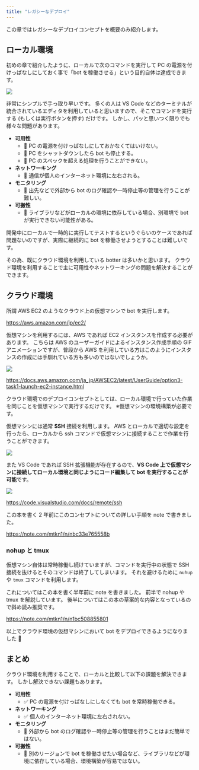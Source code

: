 ```yaml
---
title: "レガシーなデプロイ"
---
```


この章ではレガシーなデプロイコンセプトを概要のみ紹介します。

## ローカル環境

初めの章で紹介したように、ローカルで次のコマンドを実行して PC の電源を付けっぱなしにしておく事で「bot を稼働させる」という目的自体は達成できます。

![](https://storage.googleapis.com/zenn-user-upload/427d60900661-20231214.png)

非常にシンプルで手っ取り早いです。 多くの人は VS Code などのターミナルが統合されているエディタを利用していると思いますので、そこでコマンドを実行する (もしくは実行ボタンを押す) だけです。 しかし、パッと思いつく限りでも様々な問題があります。

- **可用性**
    - 🤔 PC の電源を付けっぱなしにしておかなくてはいけない。
    - 🤔 PC をシャットダウンしたら bot も停止する。
    - 🤔 PC のスペックを超える処理を行うことができない。
- **ネットワーキング**
    - 🤔 通信が個人のインターネット環境に左右される。
- **モニタリング**
    - 🤔 出先などで外部から bot のログ確認や一時停止等の管理を行うことが難しい。
- **可搬性**
    - 🤔 ライブラリなどがローカルの環境に依存している場合、別環境で bot が実行できない可能性がある。

開発中にローカルで一時的に実行してテストするというぐらいのケースであれば問題ないのですが、実際に継続的に bot を稼働させようとすることは難しいです。

その為、既にクラウド環境を利用している botter は多いかと思います。 クラウド環境を利用することで主に可用性やネットワーキングの問題を解決することができます。

## クラウド環境

所謂 AWS EC2 のようなクラウド上の仮想マシンで bot を実行します。

https://aws.amazon.com/jp/ec2/

仮想マシンを利用するには、AWS であれば EC2 インスタンスを作成する必要があります。 こちらは AWS のユーザーガイドによるインスタンス作成手順の GIF アニメーションですが、普段から AWS を利用している方はこのようにインスタンスの作成には手馴れている方も多いのではないでしょうか。

![](https://docs.aws.amazon.com/ja_jp/AWSEC2/latest/UserGuide/images/tutorial-launch-instance.gif)

https://docs.aws.amazon.com/ja_jp/AWSEC2/latest/UserGuide/option3-task1-launch-ec2-instance.html

クラウド環境でのデプロイコンセプトとしては、ローカル環境で行っていた作業を同じことを仮想マシンで実行するだけです。 ※仮想マシンの環境構築が必要です。

仮想マシンには通常 **SSH** 接続を利用します。 AWS とローカルで適切な設定を行ったら、ローカルから ssh コマンドで仮想マシンに接続することで作業を行うことができます。

![](https://storage.googleapis.com/zenn-user-upload/59682f6b72d5-20231215.png)

また VS Code であれば SSH 拡張機能が存在するので、**VS Code 上で仮想マシンに接続してローカル環境と同じようにコード編集して bot を実行することが可能**です。

![](https://code.visualstudio.com/assets/docs/remote/ssh-tutorial/debug-view.png)

https://code.visualstudio.com/docs/remote/ssh

この本を書く 2 年前にこのコンセプトについての詳しい手順を note で書きました。

https://note.com/mtkn1/n/nbc33e765558b

### nohup と tmux

仮想マシン自体は常時稼働し続けていますが、コマンドを実行中の状態で SSH 接続を抜けるとそのコマンドは終了してしまいます。 それを避けるために `nuhup` や `tmux` コマンドを利用します。

これについてはこの本を書く半年前に note を書きました。 前半で nohup や tmux を解説しています。 後半についてはこの本の草案的な内容となっているので斜め読み推奨です。

https://note.com/mtkn1/n/n1bc508855801

以上でクラウド環境の仮想マシンにおいて bot をデプロイできるようになりました 🚀

## まとめ

クラウド環境を利用することで、ローカルと比較して以下の課題を解決できます。 しかし解決できない課題もあります。

- **可用性**
    - ✅ PC の電源を付けっぱなしにしなくても bot を常時稼働できる。
- **ネットワーキング**
    - ✅ 個人のインターネット環境に左右されない。
- **モニタリング**
    - 🤔 外部から bot のログ確認や一時停止等の管理を行うことはまだ簡単ではない。
- **可搬性**
    - 🤔 別のリージョンで bot を稼働させたい場合など、ライブラリなどが環境に依存している場合、環境構築が容易ではない。
